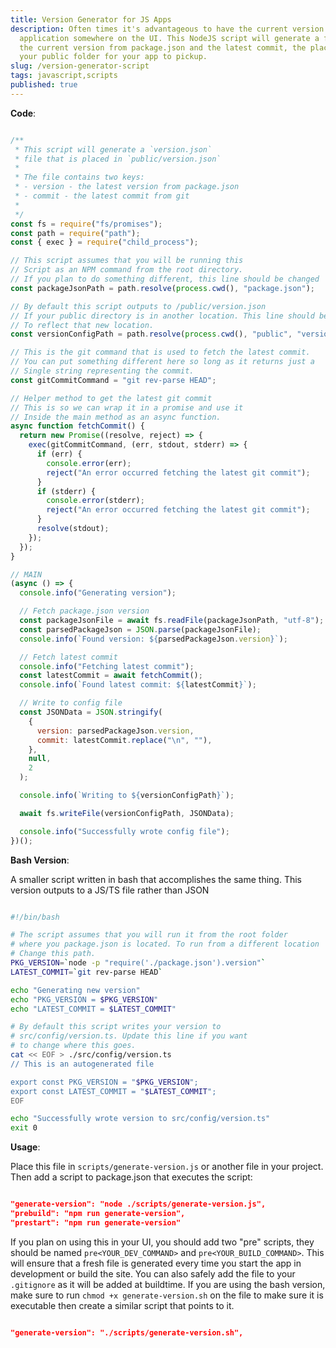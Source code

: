```yaml
---
title: Version Generator for JS Apps
description: Often times it's advantageous to have the current version of your
  application somewhere on the UI. This NodeJS script will generate a file with
  the current version from package.json and the latest commit, the place it in
  your public folder for your app to pickup.
slug: /version-generator-script
tags: javascript,scripts
published: true
---
```


**Code**:

```javascript

/**
 * This script will generate a `version.json`
 * file that is placed in `public/version.json`
 *
 * The file contains two keys:
 * - version - the latest version from package.json
 * - commit - the latest commit from git
 *
 */
const fs = require("fs/promises");
const path = require("path");
const { exec } = require("child_process");

// This script assumes that you will be running this
// Script as an NPM command from the root directory.
// If you plan to do something different, this line should be changed
const packageJsonPath = path.resolve(process.cwd(), "package.json");

// By default this script outputs to /public/version.json
// If your public directory is in another location. This line should be changed
// To reflect that new location.
const versionConfigPath = path.resolve(process.cwd(), "public", "version.json");

// This is the git command that is used to fetch the latest commit.
// You can put something different here so long as it returns just a
// Single string representing the commit.
const gitCommitCommand = "git rev-parse HEAD";

// Helper method to get the latest git commit
// This is so we can wrap it in a promise and use it
// Inside the main method as an async function.
async function fetchCommit() {
  return new Promise((resolve, reject) => {
    exec(gitCommitCommand, (err, stdout, stderr) => {
      if (err) {
        console.error(err);
        reject("An error occurred fetching the latest git commit");
      }
      if (stderr) {
        console.error(stderr);
        reject("An error occurred fetching the latest git commit");
      }
      resolve(stdout);
    });
  });
}

// MAIN
(async () => {
  console.info("Generating version");

  // Fetch package.json version
  const packageJsonFile = await fs.readFile(packageJsonPath, "utf-8");
  const parsedPackageJson = JSON.parse(packageJsonFile);
  console.info(`Found version: ${parsedPackageJson.version}`);

  // Fetch latest commit
  console.info("Fetching latest commit");
  const latestCommit = await fetchCommit();
  console.info(`Found latest commit: ${latestCommit}`);

  // Write to config file
  const JSONData = JSON.stringify(
    {
      version: parsedPackageJson.version,
      commit: latestCommit.replace("\n", ""),
    },
    null,
    2
  );

  console.info(`Writing to ${versionConfigPath}`);

  await fs.writeFile(versionConfigPath, JSONData);

  console.info("Successfully wrote config file");
})();

```


**Bash Version**:

A smaller script written in bash that accomplishes the same thing. This version outputs to a JS/TS file rather than JSON

```bash

#!/bin/bash

# The script assumes that you will run it from the root folder
# where you package.json is located. To run from a different location
# Change this path.
PKG_VERSION=`node -p "require('./package.json').version"`
LATEST_COMMIT=`git rev-parse HEAD`

echo "Generating new version"
echo "PKG_VERSION = $PKG_VERSION"
echo "LATEST_COMMIT = $LATEST_COMMIT"

# By default this script writes your version to
# src/config/version.ts. Update this line if you want
# to change where this goes.
cat << EOF > ./src/config/version.ts
// This is an autogenerated file

export const PKG_VERSION = "$PKG_VERSION";
export const LATEST_COMMIT = "$LATEST_COMMIT";
EOF

echo "Successfully wrote version to src/config/version.ts"
exit 0

```

**Usage**: 

Place this file in `scripts/generate-version.js` or another file in your project. Then add a script to package.json that executes the script:

```json

"generate-version": "node ./scripts/generate-version.js",
"prebuild": "npm run generate-version",
"prestart": "npm run generate-version"

```

If you plan on using this in your UI, you should add two "pre" scripts, they should be named `pre<YOUR_DEV_COMMAND>` and `pre<YOUR_BUILD_COMMAND>`. This will ensure that a fresh file is generated every time you start the app in development or build the site. You can also safely add the file to your `.gitignore` as it will be added at buildtime. If you are using the bash version, make sure to run `chmod +x generate-version.sh` on the file to make sure it is executable then create a similar script that points to it.


```json

"generate-version": "./scripts/generate-version.sh",

```
